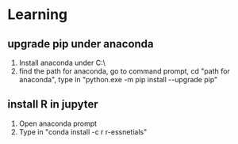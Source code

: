 # Learning
## upgrade pip under anaconda
1. Install anaconda under C:\
2. find the path for anaconda, go to command prompt, cd "path for anaconda", type in "python.exe -m pip install --upgrade pip"
## install R in jupyter
1. Open anaconda prompt
2. Type in "conda install -c r r-essnetials"
